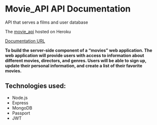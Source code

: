 # Movie_API API Documentation

API that serves a films and user database

The [movie_api](https://lee-movies.herokuapp.com/) hosted on Heroku

[Documentation URL](https://lee-movies.herokuapp.com/documentation.html)

**To build the server-side component of a “movies” web application. The web
application will provide users with access to information about different
movies, directors, and genres. Users will be able to sign up, update their
personal information, and create a list of their favorite movies.**

## Technologies used:
* Node.js
* Express
* MongoDB
* Passport
* JWT
